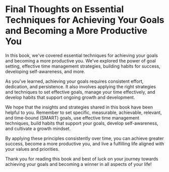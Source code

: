 Final Thoughts on Essential Techniques for Achieving Your Goals and Becoming a More Productive You
==============================================================================================================

In this book, we've covered essential techniques for achieving your goals and becoming a more productive you. We've explored the power of goal setting, effective time management strategies, building habits for success, developing self-awareness, and more.

As you've learned, achieving your goals requires consistent effort, dedication, and persistence. It also involves applying the right strategies and techniques to set effective goals, manage your time effectively, and develop habits that support ongoing growth and development.

We hope that the insights and strategies shared in this book have been helpful to you. Remember to set specific, measurable, achievable, relevant, and time-bound (SMART) goals, use effective time management techniques, build habits that support your goals, develop self-awareness, and cultivate a growth mindset.

By applying these principles consistently over time, you can achieve greater success, become a more productive you, and live a fulfilling life aligned with your values and priorities.

Thank you for reading this book and best of luck on your journey towards achieving your goals and becoming a winner in all aspects of your life!
